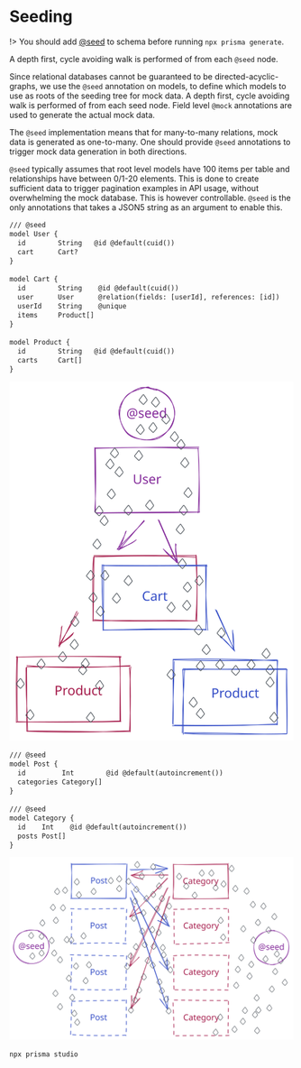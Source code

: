 # Seeding

!> You should add [@seed](guides/annotations?id=seed) to schema before running
`npx prisma generate`.

A depth first, cycle avoiding walk is performed of from each `@seed` node.

Since relational databases cannot be guaranteed to be directed-acyclic-graphs,
we use the `@seed` annotation on models, to define which models to use as roots
of the seeding tree for mock data. A depth first, cycle avoiding walk is
performed of from each seed node. Field level `@mock` annotations are used to
generate the actual mock data.

The `@seed` implementation means that for many-to-many relations, mock data is
generated as one-to-many. One should provide `@seed` annotations to trigger mock
data generation in both directions.

`@seed` typically assumes that root level models have 100 items per table and
relationships have between 0/1-20 elements. This is done to create sufficient
data to trigger pagination examples in API usage, without overwhelming the mock
database. This is however controllable. `@seed` is the only annotations that
takes a JSON5 string as an argument to enable this.

```prisma
/// @seed
model User {
  id        String   @id @default(cuid())
  cart      Cart?
}

model Cart {
  id        String    @id @default(cuid())
  user      User      @relation(fields: [userId], references: [id])
  userId    String    @unique
  items     Product[]
}

model Product {
  id        String   @id @default(cuid())
  carts     Cart[]
}
```

![shopping](../image/seed/shopping.svg)

```prisma
/// @seed
model Post {
  id         Int        @id @default(autoincrement())
  categories Category[]
}

/// @seed
model Category {
  id    Int    @id @default(autoincrement())
  posts Post[]
}
```

![many-to-many](../image/seed/many-to-many.svg)

```shell
npx prisma studio
```
